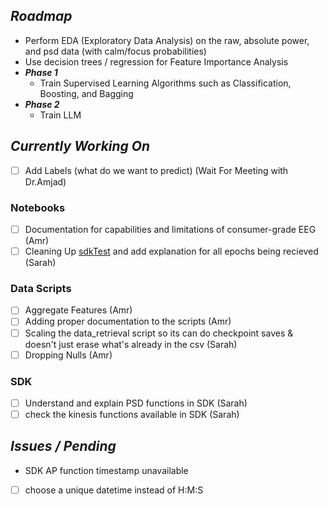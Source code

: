 ## *Roadmap*
  - Perform EDA (Exploratory Data Analysis) on the raw, absolute power, and psd data (with calm/focus probabilities)
  - Use decision trees / regression for Feature Importance Analysis
  - ***Phase 1***
    - Train Supervised Learning Algorithms such as Classification, Boosting, and Bagging
  - ***Phase 2***
    - Train LLM
## *Currently Working On*
- [ ] Add Labels (what do we want to predict) (Wait For Meeting with Dr.Amjad)
### Notebooks
- [ ] Documentation for capabilities and limitations of consumer-grade EEG (Amr)
- [ ] Cleaning Up [sdkTest](src/python/notebooks/SDKtest.ipynb) and add explanation for all epochs being recieved (Sarah)
### Data Scripts
- [ ] Aggregate Features (Amr)
- [ ] Adding proper documentation to the scripts (Amr)
- [ ] Scaling the data_retrieval script so its can do checkpoint saves & doesn't just erase what's already in the csv (Sarah)
- [ ] Dropping Nulls (Amr)
### SDK
- [ ] Understand and explain PSD functions in SDK (Sarah)
- [ ] check the kinesis functions available in SDK (Sarah)
## *Issues / Pending*
- SDK AP function timestamp unavailable
- [ ] choose a unique datetime instead of H:M:S
